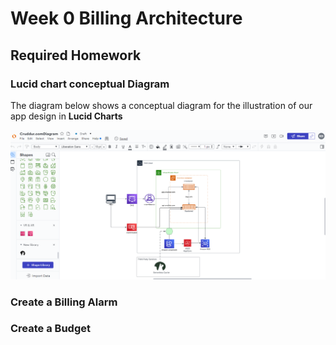 # Week 0 Billing Architecture

## Required Homework

### Lucid chart conceptual Diagram

The diagram below shows a conceptual diagram for the illustration of our app design in **Lucid Charts**

![](assets/Assignmentlucid%20chart%20diagram.PNG)

### Create a Billing Alarm


### Create a Budget
